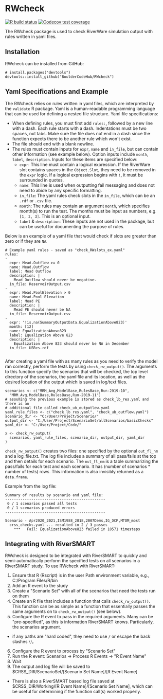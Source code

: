 RWcheck
=================
<!-- badges: start -->
[![R build status](https://github.com/BoulderCodeHub/RWcheck/workflows/R-CMD-check/badge.svg)](https://github.com/BoulderCodeHub/RWcheck/actions)
[![Codecov test coverage](https://codecov.io/gh/BoulderCodeHub/RWcheck/branch/master/graph/badge.svg)](https://codecov.io/gh/BoulderCodeHub/RWcheck?branch=master)
<!-- badges: end -->

The RWcheck package is used to check RiverWare simulation output with rules written in yaml files.

## Installation

RWcheck can be installed from GitHub:

```{r, eval=FALSE}
# install.packages("devtools")
devtools::install_github("BoulderCodeHub/RWcheck")
```

## Yaml Specifications and Example

The RWcheck relies on rules written in yaml files, which are interpreted by the `validate` R package. Yaml is a human-readable programming language that can be used for defining a nested file structure. Yaml file specifications: 
* When defining rules, you must first add `rules:`, followed by a new line with a dash. Each rule starts with a dash. Indentations must be two spaces, not tabs. Make sure the file does not end in a dash since the function expects there to be another rule which won't exist. 
* The file should end with a blank newline.
* The rules must contain inputs for `expr`, `name` and `in_file`, but can contain other information (see example below). Option inputs include `month`, `label`, `description`. Inputs for these items are specified below:
  - `expr`: This line must contain a logical expression. If the RiverWare slot contains spaces in the `Object.Slot`, they need to be removed in the `expr` logic. If a logical expression begins with `!`, it must be surrounded in quotes.
  - `name`: This line is used when outputting fail messaging and does not need to abide by any specific formatting. 
  - `in_file`: The yaml rules check slots in the `in_file`, which can be an `.rdf` or `.csv` file. 
  - `month`: The rules may contain an argument `month`, which specifies month(s) to run the test. The months must be input as numbers, e.g. `[1, 2, 3]`. This is an optional input.
  - `label` & `description`: These inputs are not used in the package, but can be useful for documenting the purpose of rules. 

Below is an example of a yaml file that would check if slots are greater than zero or if they are `NA`.


```
# Example yaml rules - saved as "check_RWslots_ex.yaml"
rules:
-
  expr: Mead.Outflow >= 0
  name: Mead.Outflow
  label: Mead Outflow
  description: |
    Mead Outflow should never be negative.
  in_file: ReservoirOutput.csv
-
  expr: Mead.PoolElevation > 0
  name: Mead.Pool Elevation
  label: Mead PE
  description: |
    Mead PE should never be NA
  in_file: ReservoirOutput.csv
-
  expr: '!is.na(SummaryOutputData.EqualizationAbove823)'
  month: [12]
  name: EqualizationAbove823
  label: Equalization Above 823
  description: |
    Equalization Above 823 should never be NA in December
  in_file: UBRes.rdf
  
```

After creating a yaml file with as many rules as you need to verify the model ran correctly, perform the tests by using `check_rw_output()`. The arguments to this function specify the scenarios that will be checked, the top level directory of the scenarios, the yaml file and its location, as well as the desired location of the output which is saved in log/text files.

```{r}
scenarios <- c("MRM_Avg,ModelBase,RulesBase,Run-2019-10",
  "MRM_Avg,ModelBase,RulesBase,Run-2019-11")
# assuming the previous example is stored as check_lb_res.yaml and there is an
# additional file called check_ub_outputlow.yaml
yaml_rule_files <- c("check_lb_res.yaml", "check_ub_outflow.yaml")
scenario_dir <- "C:/User/Project/Scenario/"
output_dir <- "C:/User/Project/ScenarioSet/allScenarios/basicChecks"
yaml_dir <- "C:/User/Project/Code/"

x <- check_rw_output(
  scenarios, yaml_rule_files, scenario_dir, output_dir, yaml_dir
)
```

`check_rw_output()` creates two files: one specified by the optional `out_fl_nm` and a log_file.txt. The log file includes a summary of all pass/fails at the top and then details for each scenario. The `out_fl_nm` is a table summarizing the pass/fails for each test and each scenario. It has (number of scenarios * number of tests) rows. This information is also invisibly returned as a `data.frame`.

Example from the log file:

```
Summary of results by scenario and yaml file:
----------------------------------------------
 0 / 1 scenarios passed all tests
 0 / 1 scenarios produced errors
----------------------------------------------

Scenario - Apr2020_2021,ISM1988_2018,2007Dems,IG_DCP,MTOM_most
  crss_checks.yaml ... resulted in 2 / 3 passes
    ***   Fail: EqualizationAbove823 failed in 10571 timesteps
```

## Integrating with RiverSMART

RWcheck is designed to be integrated with RiverSMART to quickly and semi-automatically perform the specified tests on all scenarios in a RiverSMART study. To use RWcheck with RiverSMART:

1. Ensure that R (Rscript) is in the user Path environment variable, e.g., C:/Program Files/R/bin
2. Add an R event to the study
3. Create a "Scenario Set" with all of the scenarios that need the tests run on them
4. Create an R file that includes a function that calls `check_rw_output()`. This function can be as simple as a function that essentially passes the same arguments on to `check_rw_output()` (see below).
5. Configure the R event to pass in the required arguments. Many can be "pre-specified", as this is information RiverSMART knows. Particularly, the scenarios argument. 
  - if any paths are "hard coded", they need to use `/` or escape the back slashes `\\`. 
6. Configure the R event to process by "Scenario Set"
7. Run the R event: Scenarios -> Process R Events -> "R Event Name"
8. Wait
9. The output and log file will be saved to $CRSS_DIR/ScenarioSet/[Scenario Set Name]/[R Event Name]
  - There is also a RiverSMART based log file saved at $CRSS_DIR/Working/[R Event Name]/[Scenario Set Name], which can be useful for determining if the function call(s) worked properly.
